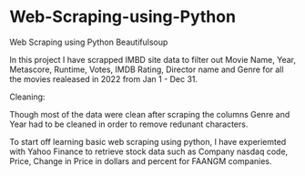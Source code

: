 # Web-Scraping-using-Python
Web Scraping using Python Beautifulsoup

In this project I have scrapped IMBD site data to filter out Movie Name, Year, Metascore, Runtime, Votes, IMDB Rating, Director name and Genre for all the movies realeased in 2022 from Jan 1 - Dec 31.

Cleaning:

Though most of the data were clean after scraping the columns Genre and Year had to be cleaned in order to remove redunant characters.

To start off learning basic web scraping using python, I have experiemted with Yahoo Finance to retrieve stock data such as Company nasdaq code, Price, Change in Price in dollars and percent for FAANGM companies.
